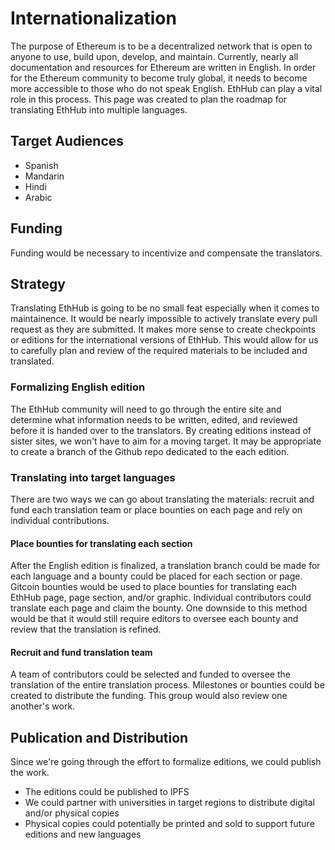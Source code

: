 # Internationalization

The purpose of Ethereum is to be a decentralized network that is open to anyone to use, build upon, develop, and maintain. Currently, nearly all documentation and resources for Ethereum are written in English. In order for the Ethereum community to become truly global, it needs to become more accessible to those who do not speak English. EthHub can play a vital role in this process. This page was created to plan the roadmap for translating EthHub into multiple languages.   

## Target Audiences
* Spanish
* Mandarin
* Hindi
* Arabic

## Funding
Funding would be necessary to incentivize and compensate the translators.

## Strategy
Translating EthHub is going to be no small feat especially when it comes to maintainence. It would be nearly impossible to actively translate every pull request as they are submitted. It makes more sense to create checkpoints or editions for the international versions of EthHub. This would allow for us to carefully plan and review of the required materials to be included and translated.

### Formalizing English edition
The EthHub community will need to go through the entire site and determine what information needs to be written, edited, and reviewed before it is handed over to the translators. By creating editions instead of sister sites, we won't have to aim for a moving target. It may be appropriate to create a branch of the Github repo dedicated to the each edition.

### Translating into target languages
There are two ways we can go about translating the materials: recruit and fund each translation team or place bounties on each page and rely on individual contributions.

#### Place bounties for translating each section
After the English edition is finalized, a translation branch could be made for each language and a bounty could be placed for each section or page. Gitcoin bounties would be used to place bounties for translating each EthHub page, page section, and/or graphic. Individual contributors could translate each page and claim the bounty. One downside to this method would be that it would still require editors to oversee each bounty and review that the translation is refined.

#### Recruit and fund translation team
A team of contributors could be selected and funded to oversee the translation of the entire translation process. Milestones or bounties could be created to distribute the funding. This group would also review one another's work.


## Publication and Distribution
Since we're going through the effort to formalize editions, we could publish the work. 
* The editions could be published to IPFS
* We could partner with universities in target regions to distribute digital and/or physical copies
* Physical copies could potentially be printed and sold to support future editions and new languages
